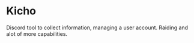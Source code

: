 # Kicho
Discord tool to collect information, managing a user account. Raiding and alot of more capabilities.
